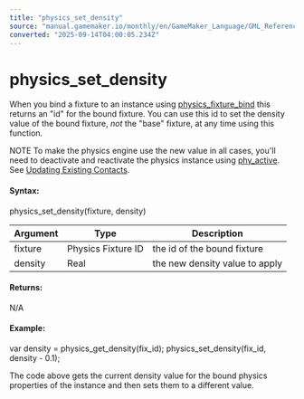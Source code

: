 ```yaml
---
title: "physics_set_density"
source: "manual.gamemaker.io/monthly/en/GameMaker_Language/GML_Reference/Physics/Fixtures/physics_set_density.htm"
converted: "2025-09-14T04:00:05.234Z"
---
```


# physics\_set\_density

When you bind a fixture to an instance using [physics\_fixture\_bind](physics_fixture_bind.md) this returns an "id" for the bound fixture. You can use this id to set the density value of the bound fixture, _not_ the "base" fixture, at any time using this function.

NOTE To make the physics engine use the new value in all cases, you'll need to deactivate and reactivate the physics instance using [phy\_active](../Physics_Variables/phy_active.md). See [Updating Existing Contacts](Fixtures.htm#h).

#### Syntax:

physics\_set\_density(fixture, density)

| Argument | Type | Description |
| --- | --- | --- |
| fixture | Physics Fixture ID | the id of the bound fixture |
| density | Real | the new density value to apply |

#### Returns:

N/A

#### Example:

var density = physics\_get\_density(fix\_id);
physics\_set\_density(fix\_id, density - 0.1);

The code above gets the current density value for the bound physics properties of the instance and then sets them to a different value.